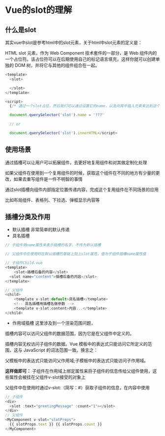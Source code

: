 # Vue的slot的理解

## 什么是slot
其实vue中slot是参考html中的slot元素，关于html中slot元素的定义是：

HTML slot 元素，作为 Web Component 技术套件的一部分，是 Web 组件内的一个占位符。该占位符可以在后期使用自己的标记语言填充，这样你就可以创建单独的 DOM 树，并将它与其他的组件组合在一起。

```js
<template>
  <slot>

  </slot>
</template>

<script>
  {/* 通过一个slot占位，然后我们可以通过设置它的name，以及向其中插入元素来达到这个“占位”效果 */}

  document.querySelector('slot').name = '???'
  
  // or

  document.querySelector('slot').innerHTML</script>
```

## 使用场景
通过插槽可以让用户可以拓展组件，去更好地复用组件和对其做定制化处理

如果父组件在使用到一个复用组件的时候，获取这个组件在不同的地方有少量的更改，如果去重写组件是一件不明智的事情

通过slot插槽向组件内部指定位置传递内容，完成这个复用组件在不同场景的应用

比如布局组件、表格列、下拉选、弹框显示内容等

## 插槽分类及作用

- 默认插槽
  非常简单的默认传递
- 具名插槽
```ts
// 子组件用name属性来表示插槽的名字，不传为默认插槽

// 父组件中在使用时在默认插槽的基础上加上slot属性，值为子组件插槽name属性值

// 子组件Child.vue
<template>
    <slot>插槽后备的内容</slot>
  <slot name="content">插槽后备的内容</slot>
</template>

// 父组件
<child>
    <template v-slot:default>具名插槽</template>
    <!-- 具名插槽⽤插槽名做参数 -->
    <template v-slot:content>内容...</template>
</child>
```
- 作用域插槽
这里涉及到一个渲染范围问题，

插槽内容可以访问父组件的数据范围，因为它是在父组件中定义的。

插槽内容无权访问子组件的数据。Vue 模板中的表达式只能访问它所定义的范围，这与 JavaScript 的词法范围一致。换言之：

父模板中的表达式只能访问父作用域;子模板中的表达式只能访问子作用域。

**这样做即可：**
子组件在作用域上绑定属性来将子组件的信息传给父组件使用，这些属性会被挂在父组件v-slot接受的对象上

父组件中在使用时通过v-slot:（简写：#）获取子组件的信息，在内容中使用
```ts
// 子组件
<div>
  <slot :text="greetingMessage" :count="1"></slot>
</div>
// 父组件
<MyComponent v-slot="slotProps">
  {{ slotProps.text }} {{ slotProps.count }}
</MyComponent>
```